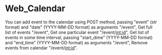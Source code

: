 # Web_Calendar
You can add event to the calendar using POST method, passing "event" (str format) and "date" (YYYY-MM-DD format) as arguments "/event",
Get full list of events "/event",
Get one particular event "/event/<int:id>",
Get list of events in some time interval, passing "start_dime" (YYYY-MM-DD format) and "end_time" (YYYY-MM-DD format) as arguments "/event",
Remove events from calendar "/event/<int:id>".
